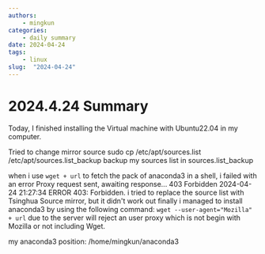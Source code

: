 ```yaml
---
authors:
    - mingkun
categories:
    - daily summary
date: 2024-04-24
tags:
    - linux
slug:  "2024-04-24"
---
```

# 2024.4.24 Summary

Today, I finished installing the Virtual machine with Ubuntu22.04 in my computer.

Tried to change mirror source
sudo cp /etc/apt/sources.list /etc/apt/sources.list_backup
backup my sources list in sources.list_backup

when i use `wget + url` to fetch the pack of anaconda3 in a shell, i failed with an error
Proxy request sent, awaiting response... 403 Forbidden 2024-04-24 21:27:34 ERROR 403: Forbidden.
i tried to replace the source list with Tsinghua Source mirror, but it didn't work out
finally i managed to install anaconda3 by using the following command:
`wget --user-agent="Mozilla" + url`
due to the server will reject an user proxy which is not begin with Mozilla or not including Wget.

my anaconda3 position:
/home/mingkun/anaconda3